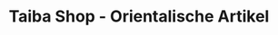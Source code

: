 ---
title: "Taiba Shop - Orientalische Artikel"
url: /bonn/taiba-shop-orientalische-artikel/
shop: Raumausstattung
---